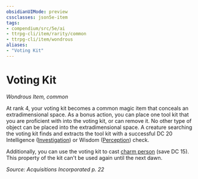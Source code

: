 ```yaml
---
obsidianUIMode: preview
cssclasses: json5e-item
tags:
- compendium/src/5e/ai
- ttrpg-cli/item/rarity/common
- ttrpg-cli/item/wondrous
aliases: 
- "Voting Kit"
---
```

# Voting Kit
*Wondrous Item, common*  


At rank 4, your voting kit becomes a common magic item that conceals an extradimensional space. As a bonus action, you can place one tool kit that you are proficient with into the voting kit, or can remove it. No other type of object can be placed into the extradimensional space. A creature searching the voting kit finds and extracts the tool kit with a successful DC 20 Intelligence ([Investigation](/3-Mechanics/CLI/rules/skills.md#Investigation)) or Wisdom ([Perception](/3-Mechanics/CLI/rules/skills.md#Perception)) check.

Additionally, you can use the voting kit to cast [charm person](/3-Mechanics/CLI/spells/charm-person.md) (save DC 15). This property of the kit can't be used again until the next dawn.

*Source: Acquisitions Incorporated p. 22*